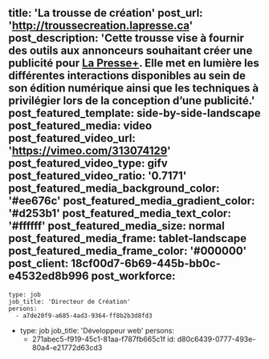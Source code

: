 title: 'La trousse de&nbsp;création'
post_url: 'http://troussecreation.lapresse.ca'
post_description: 'Cette trousse vise à fournir des outils aux annonceurs souhaitant créer une publicité pour [La Presse+](http://plus.lapresse.ca/). Elle met en lumière les différentes interactions disponibles au sein de son édition numérique ainsi que les techniques à privilégier lors de la conception d’une publicité.'
post_featured_template: side-by-side-landscape
post_featured_media: video
post_featured_video_url: 'https://vimeo.com/313074129'
post_featured_video_type: gifv
post_featured_video_ratio: '0.7171'
post_featured_media_background_color: '#ee676c'
post_featured_media_gradient_color: '#d253b1'
post_featured_media_text_color: '#ffffff'
post_featured_media_size: normal
post_featured_media_frame: tablet-landscape
post_featured_media_frame_color: '#000000'
post_client: 18cf00d7-6b69-445b-bb0c-e4532ed8b996
post_workforce:
  -
    type: job
    job_title: 'Directeur de Création'
    persons:
      - a7de20f9-a685-4ad3-9364-ff8b2b3d8fd3
  -
    type: job
    job_title: 'Développeur web'
    persons:
      - 271abec5-f919-45c1-81aa-f787fb665c1f
id: d80c6439-0777-493e-80a4-e21772d63cd3
